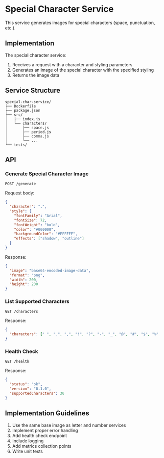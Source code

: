 # Special Character Service

This service generates images for special characters (space, punctuation, etc.).

## Implementation

The special character service:

1. Receives a request with a character and styling parameters
2. Generates an image of the special character with the specified styling
3. Returns the image data

## Service Structure

```
special-char-service/
├── Dockerfile
├── package.json
├── src/
│   ├── index.js
│   └── characters/
│       ├── space.js
│       ├── period.js
│       ├── comma.js
│       └── ...
└── tests/
```

## API

### Generate Special Character Image

```
POST /generate
```

Request body:
```json
{
  "character": ".",
  "style": {
    "fontFamily": "Arial",
    "fontSize": 72,
    "fontWeight": "bold",
    "color": "#000000",
    "backgroundColor": "#FFFFFF",
    "effects": ["shadow", "outline"]
  }
}
```

Response:
```json
{
  "image": "base64-encoded-image-data",
  "format": "png",
  "width": 200,
  "height": 200
}
```

### List Supported Characters

```
GET /characters
```

Response:
```json
{
  "characters": [" ", ".", ",", "!", "?", "-", "_", "@", "#", "$", "%", "&", "*", "(", ")", "+", "=", "/", "\\", "|", "<", ">", "[", "]", "{", "}", ":", ";", "'", "\""]
}
```

### Health Check

```
GET /health
```

Response:
```json
{
  "status": "ok",
  "version": "0.1.0",
  "supportedCharacters": 30
}
```

## Implementation Guidelines

1. Use the same base image as letter and number services
2. Implement proper error handling
3. Add health check endpoint
4. Include logging
5. Add metrics collection points
6. Write unit tests
